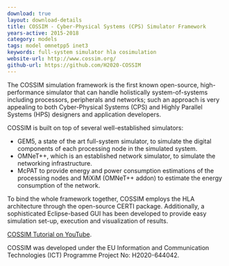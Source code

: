 ```yaml
---
download: true
layout: download-details
title: COSSIM - Cyber-Physical Systems (CPS) Simulator Framework
years-active: 2015-2018
category: models
tags: model omnetpp5 inet3
keywords: full-system simulator hla cosimulation
website-url: http://www.cossim.org/
github-url: https://github.com/H2020-COSSIM
---
```


The COSSIM simulation framework is the first known open-source, high-performance
simulator that can handle holistically system-of-systems including processors,
peripherals and networks; such an approach is very appealing to both
Cyber-Physical Systems (CPS) and Highly Parallel Systems (HPS)
designers and application developers.

COSSIM is built on top of several well-established simulators:

- GEM5, a state of the art full-system simulator, to simulate the digital
  components of each processing node in the simulated system.
- OMNeT++, which is an established network simulator, to simulate the networking
  infrastructure.
- McPAT to provide energy and power consumption estimations of the processing
  nodes and MiXiM (OMNeT++ addon) to estimate the energy consumption of the
  network.

To bind the whole framework together, COSSIM employs the HLA architecture
through the open-source CERTI package. Additionally, a sophisticated
Eclipse-based GUI has been developed to provide easy simulation set-up,
execution and visualization of results.

[COSSIM Tutorial on YouTube](https://www.youtube.com/watch?v=QZTwQv0xqhk).

COSSIM was developed under the EU Information and Communication Technologies
(ICT) Programme Project No: H2020-644042.
